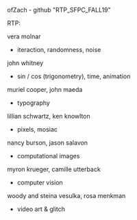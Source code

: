 ofZach - github "RTP_SFPC_FALL19"



RTP: 

vera molnar
- iteraction, randomness, noise

john whitney 
- sin / cos (trigonometry), time, animation

muriel cooper, john maeda
- typography

lillian schwartz, ken knowlton
- pixels, mosiac

nancy burson, jason salavon
- computational images

myron krueger, camille utterback
- computer vision

woody and steina vesulka, rosa menkman 
- video art & glitch
